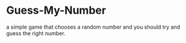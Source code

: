 # Guess-My-Number
a simple game that chooses a random number and you should try and guess the right number.
